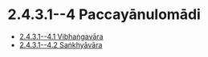 # 2.4.3.1--4 Paccayānulomādi

* [2.4.3.1--4.1 Vibhaṅgavāra](2.4.3.1--4/2.4.3.1--4.1.md)
* [2.4.3.1--4.2 Saṅkhyāvāra](2.4.3.1--4/2.4.3.1--4.2.md)
